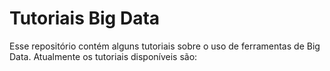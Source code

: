 # Tutoriais Big Data

Esse repositório contém alguns tutoriais sobre o uso de ferramentas de Big Data. Atualmente os tutoriais disponíveis são:

